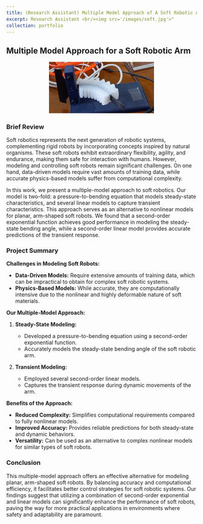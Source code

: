 ```yaml
---
title: (Research Assistant) Multiple Model Approach of A Soft Robotic Arm
excerpt: Research Assistant <br/><img src='/images/soft.jpg'>"
collection: portfolio
---
```


## Multiple Model Approach for a Soft Robotic Arm

<p align="center">
<img src="/images/soft.jpg?raw=true" center=true width="55%"/>
</p>

### Brief Review

Soft robotics represents the next generation of robotic systems, complementing rigid robots by incorporating concepts inspired by natural organisms. These soft robots exhibit extraordinary flexibility, agility, and endurance, making them safe for interaction with humans. However, modeling and controlling soft robots remain significant challenges. On one hand, data-driven models require vast amounts of training data, while accurate physics-based models suffer from computational complexity.

In this work, we present a multiple-model approach to soft robotics. Our model is two-fold: a pressure-to-bending equation that models steady-state characteristics, and several linear models to capture transient characteristics. This approach serves as an alternative to nonlinear models for planar, arm-shaped soft robots. We found that a second-order exponential function achieves good performance in modeling the steady-state bending angle, while a second-order linear model provides accurate predictions of the transient response.

### Project Summary

**Challenges in Modeling Soft Robots:**

- **Data-Driven Models:** Require extensive amounts of training data, which can be impractical to obtain for complex soft robotic systems.
- **Physics-Based Models:** While accurate, they are computationally intensive due to the nonlinear and highly deformable nature of soft materials.

**Our Multiple-Model Approach:**

1. **Steady-State Modeling:**
   - Developed a pressure-to-bending equation using a second-order exponential function.
   - Accurately models the steady-state bending angle of the soft robotic arm.
   
2. **Transient Modeling:**
   - Employed several second-order linear models.
   - Captures the transient response during dynamic movements of the arm.

**Benefits of the Approach:**

- **Reduced Complexity:** Simplifies computational requirements compared to fully nonlinear models.
- **Improved Accuracy:** Provides reliable predictions for both steady-state and dynamic behaviors.
- **Versatility:** Can be used as an alternative to complex nonlinear models for similar types of soft robots.

### Conclusion

This multiple-model approach offers an effective alternative for modeling planar, arm-shaped soft robots. By balancing accuracy and computational efficiency, it facilitates better control strategies for soft robotic systems. Our findings suggest that utilizing a combination of second-order exponential and linear models can significantly enhance the performance of soft robots, paving the way for more practical applications in environments where safety and adaptability are paramount.